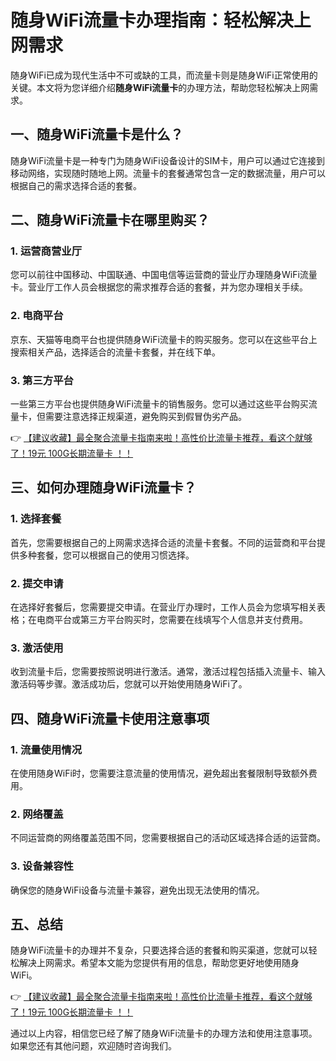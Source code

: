# 随身WiFi流量卡办理指南：轻松解决上网需求

随身WiFi已成为现代生活中不可或缺的工具，而流量卡则是随身WiFi正常使用的关键。本文将为您详细介绍**随身WiFi流量卡**的办理方法，帮助您轻松解决上网需求。

## 一、随身WiFi流量卡是什么？

随身WiFi流量卡是一种专门为随身WiFi设备设计的SIM卡，用户可以通过它连接到移动网络，实现随时随地上网。流量卡的套餐通常包含一定的数据流量，用户可以根据自己的需求选择合适的套餐。

## 二、随身WiFi流量卡在哪里购买？

### 1. 运营商营业厅
您可以前往中国移动、中国联通、中国电信等运营商的营业厅办理随身WiFi流量卡。营业厅工作人员会根据您的需求推荐合适的套餐，并为您办理相关手续。

### 2. 电商平台
京东、天猫等电商平台也提供随身WiFi流量卡的购买服务。您可以在这些平台上搜索相关产品，选择适合的流量卡套餐，并在线下单。

### 3. 第三方平台
一些第三方平台也提供随身WiFi流量卡的销售服务。您可以通过这些平台购买流量卡，但需要注意选择正规渠道，避免购买到假冒伪劣产品。

👉 [【建议收藏】最全聚合流量卡指南来啦！高性价比流量卡推荐，看这个就够了！19元 100G长期流量卡 ！！](https://bit.ly/Liuliangka)

## 三、如何办理随身WiFi流量卡？

### 1. 选择套餐
首先，您需要根据自己的上网需求选择合适的流量卡套餐。不同的运营商和平台提供多种套餐，您可以根据自己的使用习惯选择。

### 2. 提交申请
在选择好套餐后，您需要提交申请。在营业厅办理时，工作人员会为您填写相关表格；在电商平台或第三方平台购买时，您需要在线填写个人信息并支付费用。

### 3. 激活使用
收到流量卡后，您需要按照说明进行激活。通常，激活过程包括插入流量卡、输入激活码等步骤。激活成功后，您就可以开始使用随身WiFi了。

## 四、随身WiFi流量卡使用注意事项

### 1. 流量使用情况
在使用随身WiFi时，您需要注意流量的使用情况，避免超出套餐限制导致额外费用。

### 2. 网络覆盖
不同运营商的网络覆盖范围不同，您需要根据自己的活动区域选择合适的运营商。

### 3. 设备兼容性
确保您的随身WiFi设备与流量卡兼容，避免出现无法使用的情况。

## 五、总结

随身WiFi流量卡的办理并不复杂，只要选择合适的套餐和购买渠道，您就可以轻松解决上网需求。希望本文能为您提供有用的信息，帮助您更好地使用随身WiFi。

👉 [【建议收藏】最全聚合流量卡指南来啦！高性价比流量卡推荐，看这个就够了！19元 100G长期流量卡 ！！](https://bit.ly/Liuliangka)

通过以上内容，相信您已经了解了随身WiFi流量卡的办理方法和使用注意事项。如果您还有其他问题，欢迎随时咨询我们。
